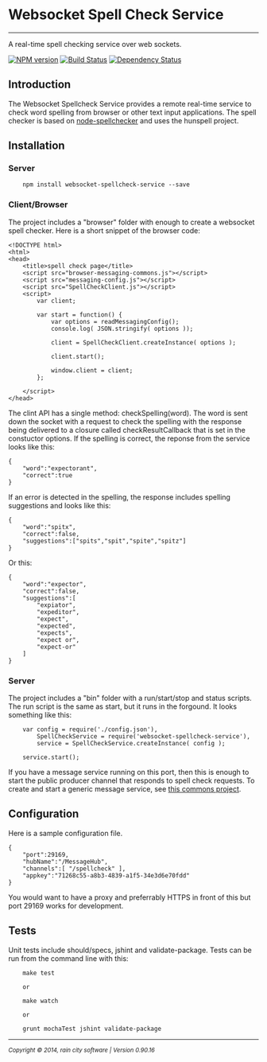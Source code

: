# Websocket Spell Check Service
- - -

A real-time spell checking service over web sockets.

[![NPM version](https://badge.fury.io/js/websocket-spellcheck-service.svg)](http://badge.fury.io/js/websocket-spellcheck-service) [![Build Status](https://travis-ci.org/darrylwest/websocket-spellcheck-service.svg?branch=develop)](https://travis-ci.org/darrylwest/websocket-spellcheck-service) [![Dependency Status](https://david-dm.org/darrylwest/websocket-spellcheck-service.svg)](https://david-dm.org/darrylwest/websocket-spellcheck-service)

## Introduction

The Websocket Spellcheck Service provides a remote real-time service to check word spelling from browser or other text input applications.  The spell checker is based on [node-spellchecker](https://github.com/atom/node-spellchecker) and uses the hunspell project.

## Installation

### Server

~~~
	npm install websocket-spellcheck-service --save
~~~

### Client/Browser

The project includes a "browser" folder with enough to create a websocket spell checker.  Here is a short snippet of the browser code:

~~~
<!DOCTYPE html>
<html>
<head>
    <title>spell check page</title>
    <script src="browser-messaging-commons.js"></script>
    <script src="messaging-config.js"></script>
    <script src="SpellCheckClient.js"></script>
    <script>
        var client;

        var start = function() {
            var options = readMessagingConfig();
            console.log( JSON.stringify( options ));

            client = SpellCheckClient.createInstance( options );

            client.start();

            window.client = client;
        };

    </script>
</head>
~~~

The clint API has a single method: checkSpelling(word).  The word is sent down the socket with a request to check the spelling with the response being delivered to a closure called checkResultCallback that is set in the constuctor options.  If the spelling is correct, the reponse from the service looks like this:

~~~
{
	"word":"expectorant",
    "correct":true
}
~~~

If an error is detected in the spelling, the response includes spelling suggestions and looks like this:

~~~
{
	"word":"spitx",
    "correct":false,
    "suggestions":["spits","spit","spite","spitz"]
}
~~~

Or this:

~~~
{
	"word":"expector",
    "correct":false,
    "suggestions":[
    	"expiator",
        "expeditor",
        "expect",
        "expected",
        "expects",
        "expect or",
        "expect-or"
    ]
}
~~~

### Server

The project includes a "bin" folder with a run/start/stop and status scripts.  The run script is the same as start, but it runs in the forgound.  It looks something like this:

~~~
	var config = require('./config.json'),
    	SpellCheckService = require('websocket-spellcheck-service'),
        service = SpellCheckService.createInstance( config );

    service.start();
~~~

If you have a message service running on this port, then this is enough to start the public producer channel that responds to spell check requests.  To create and start a generic message service, see [this commons project](https://www.npmjs.org/package/node-messaging-commons).

## Configuration

Here is a sample configuration file.

~~~
{
    "port":29169,
    "hubName":"/MessageHub",
    "channels":[ "/spellcheck" ],
    "appkey":"71268c55-a8b3-4839-a1f5-34e3d6e70fdd"
}
~~~

You would want to have a proxy and preferrably HTTPS in front of this but port 29169 works for development.

## Tests

Unit tests include should/specs, jshint and validate-package.  Tests can be run from the command line with this:

~~~
    make test

    or

    make watch

    or

    grunt mochaTest jshint validate-package
~~~

- - -
<p><small><em>Copyright © 2014, rain city software | Version 0.90.16</em></small></p>
